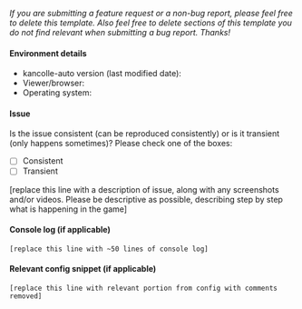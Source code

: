 *If you are submitting a feature request or a non-bug report, please feel free to delete this template. Also feel free to delete sections of this template you do not find relevant when submitting a bug report. Thanks!*

#### Environment details

* kancolle-auto version (last modified date):
* Viewer/browser:
* Operating system:

#### Issue
Is the issue consistent (can be reproduced consistently) or is it transient (only happens sometimes)? Please check one of the boxes:

- [ ] Consistent
- [ ] Transient

[replace this line with a description of issue, along with any screenshots and/or videos. Please be descriptive as possible, describing step by step what is happening in the game]

#### Console log (if applicable)
```
[replace this line with ~50 lines of console log]
```

#### Relevant config snippet (if applicable)
```
[replace this line with relevant portion from config with comments removed]
```
